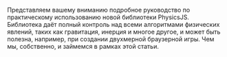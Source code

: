 Представляем вашему вниманию подробное руководство по практическому 
использованию новой библиотеки PhysicsJS. Библиотека даёт полный 
контроль над всеми алгоритмами физических явлений, таких как гравитация, инерция 
и многое другое, и может быть полезна, например, при создании двухмерной 
браузерной игры. Чем мы, собственно, и займемся в рамках этой статьи.
